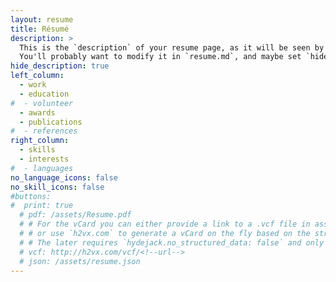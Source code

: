 ```yaml
---
layout: resume
title: Résumé
description: >
  This is the `description` of your resume page, as it will be seen by search engines.
  You'll probably want to modify it in `resume.md`, and maybe set `hide_description` to `true` in the front matter.
hide_description: true
left_column:
  - work
  - education
#  - volunteer
  - awards
  - publications
#  - references
right_column:
  - skills
  - interests
#  - languages
no_language_icons: false
no_skill_icons: false
#buttons:
#  print: true
  # pdf: /assets/Resume.pdf
  # # For the vCard you can either provide a link to a .vcf file in assets (see `pdf` above),
  # # or use `h2vx.com` to generate a vCard on the fly based on the structured data of the resume page.
  # # The later requires `hydejack.no_structured_data: false` and only works once the site is deployed to a public URL.
  # vcf: http://h2vx.com/vcf/<!--url-->
  # json: /assets/resume.json
---
```


